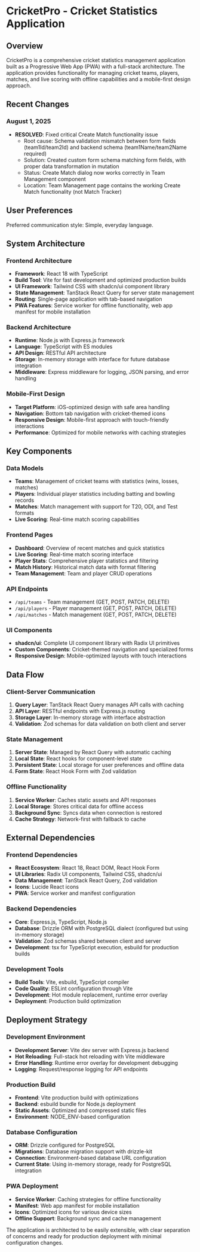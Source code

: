 # CricketPro - Cricket Statistics Application

## Overview

CricketPro is a comprehensive cricket statistics management application built as a Progressive Web App (PWA) with a full-stack architecture. The application provides functionality for managing cricket teams, players, matches, and live scoring with offline capabilities and a mobile-first design approach.

## Recent Changes

### August 1, 2025
- **RESOLVED**: Fixed critical Create Match functionality issue
  - Root cause: Schema validation mismatch between form fields (team1Id/team2Id) and backend schema (team1Name/team2Name required)
  - Solution: Created custom form schema matching form fields, with proper data transformation in mutation
  - Status: Create Match dialog now works correctly in Team Management component
  - Location: Team Management page contains the working Create Match functionality (not Match Tracker)

## User Preferences

Preferred communication style: Simple, everyday language.

## System Architecture

### Frontend Architecture
- **Framework**: React 18 with TypeScript
- **Build Tool**: Vite for fast development and optimized production builds
- **UI Framework**: Tailwind CSS with shadcn/ui component library
- **State Management**: TanStack React Query for server state management
- **Routing**: Single-page application with tab-based navigation
- **PWA Features**: Service worker for offline functionality, web app manifest for mobile installation

### Backend Architecture
- **Runtime**: Node.js with Express.js framework
- **Language**: TypeScript with ES modules
- **API Design**: RESTful API architecture
- **Storage**: In-memory storage with interface for future database integration
- **Middleware**: Express middleware for logging, JSON parsing, and error handling

### Mobile-First Design
- **Target Platform**: iOS-optimized design with safe area handling
- **Navigation**: Bottom tab navigation with cricket-themed icons
- **Responsive Design**: Mobile-first approach with touch-friendly interactions
- **Performance**: Optimized for mobile networks with caching strategies

## Key Components

### Data Models
- **Teams**: Management of cricket teams with statistics (wins, losses, matches)
- **Players**: Individual player statistics including batting and bowling records
- **Matches**: Match management with support for T20, ODI, and Test formats
- **Live Scoring**: Real-time match scoring capabilities

### Frontend Pages
- **Dashboard**: Overview of recent matches and quick statistics
- **Live Scoring**: Real-time match scoring interface
- **Player Stats**: Comprehensive player statistics and filtering
- **Match History**: Historical match data with format filtering
- **Team Management**: Team and player CRUD operations

### API Endpoints
- `/api/teams` - Team management (GET, POST, PATCH, DELETE)
- `/api/players` - Player management (GET, POST, PATCH, DELETE)
- `/api/matches` - Match management (GET, POST, PATCH, DELETE)

### UI Components
- **shadcn/ui**: Complete UI component library with Radix UI primitives
- **Custom Components**: Cricket-themed navigation and specialized forms
- **Responsive Design**: Mobile-optimized layouts with touch interactions

## Data Flow

### Client-Server Communication
1. **Query Layer**: TanStack React Query manages API calls with caching
2. **API Layer**: RESTful endpoints with Express.js routing
3. **Storage Layer**: In-memory storage with interface abstraction
4. **Validation**: Zod schemas for data validation on both client and server

### State Management
1. **Server State**: Managed by React Query with automatic caching
2. **Local State**: React hooks for component-level state
3. **Persistent State**: Local storage for user preferences and offline data
4. **Form State**: React Hook Form with Zod validation

### Offline Functionality
1. **Service Worker**: Caches static assets and API responses
2. **Local Storage**: Stores critical data for offline access
3. **Background Sync**: Syncs data when connection is restored
4. **Cache Strategy**: Network-first with fallback to cache

## External Dependencies

### Frontend Dependencies
- **React Ecosystem**: React 18, React DOM, React Hook Form
- **UI Libraries**: Radix UI components, Tailwind CSS, shadcn/ui
- **Data Management**: TanStack React Query, Zod validation
- **Icons**: Lucide React icons
- **PWA**: Service worker and manifest configuration

### Backend Dependencies
- **Core**: Express.js, TypeScript, Node.js
- **Database**: Drizzle ORM with PostgreSQL dialect (configured but using in-memory storage)
- **Validation**: Zod schemas shared between client and server
- **Development**: tsx for TypeScript execution, esbuild for production builds

### Development Tools
- **Build Tools**: Vite, esbuild, TypeScript compiler
- **Code Quality**: ESLint configuration through Vite
- **Development**: Hot module replacement, runtime error overlay
- **Deployment**: Production build optimization

## Deployment Strategy

### Development Environment
- **Development Server**: Vite dev server with Express.js backend
- **Hot Reloading**: Full-stack hot reloading with Vite middleware
- **Error Handling**: Runtime error overlay for development debugging
- **Logging**: Request/response logging for API endpoints

### Production Build
- **Frontend**: Vite production build with optimizations
- **Backend**: esbuild bundle for Node.js deployment
- **Static Assets**: Optimized and compressed static files
- **Environment**: NODE_ENV-based configuration

### Database Configuration
- **ORM**: Drizzle configured for PostgreSQL
- **Migrations**: Database migration support with drizzle-kit
- **Connection**: Environment-based database URL configuration
- **Current State**: Using in-memory storage, ready for PostgreSQL integration

### PWA Deployment
- **Service Worker**: Caching strategies for offline functionality
- **Manifest**: Web app manifest for mobile installation
- **Icons**: Optimized icons for various device sizes
- **Offline Support**: Background sync and cache management

The application is architected to be easily extensible, with clear separation of concerns and ready for production deployment with minimal configuration changes.